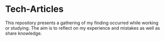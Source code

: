 # Tech-Articles
This repository presents a gathering of my finding occurred while working or studying. The aim is to reflect on my experience and mistakes as well as share knowledge.
